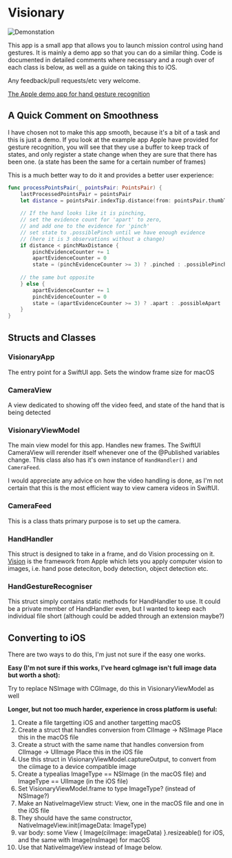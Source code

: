 # Visionary

![Demonstation](https://github.com/jakedves/Visionary/blob/main/ezgif.com-gif-maker.gif)

This app is a small app that allows you to launch mission control using hand gestures. It is mainly a demo app so that you can do a similar thing.
Code is documented in detailed comments where necessary and a rough over of each class is below, as well as a guide on taking this to iOS.

Any feedback/pull requests/etc very welcome.

[The Apple demo app for hand gesture recognition](https://developer.apple.com/documentation/vision/detecting_hand_poses_with_vision)

## A Quick Comment on Smoothness

I have chosen not to make this app smooth, because it's a bit of a task and this is just a demo. If you look at the example app
Apple have provided for gesture recognition, you will see that they use a buffer to keep track of states, and only register a state change when they
are sure that there has been one. (a state has been the same for a certain number of frames)

This is a much better way to do it and provides a better user experience:

```swift
func processPointsPair(_ pointsPair: PointsPair) {
    lastProcessedPointsPair = pointsPair
    let distance = pointsPair.indexTip.distance(from: pointsPair.thumbTip)
    
    // If the hand looks like it is pinching,
    // set the evidence count for 'apart' to zero,
    // and add one to the evidence for 'pinch'
    // set state to .possiblePinch until we have enough evidence
    // (here it is 3 observations without a change)
    if distance < pinchMaxDistance {
        pinchEvidenceCounter += 1
        apartEvidenceCounter = 0
        state = (pinchEvidenceCounter >= 3) ? .pinched : .possiblePinch
            
    // the same but opposite
    } else {
        apartEvidenceCounter += 1
        pinchEvidenceCounter = 0
        state = (apartEvidenceCounter >= 3) ? .apart : .possibleApart
    }
}
```

## Structs and Classes

### VisionaryApp

The entry point for a SwiftUI app. Sets the window frame size for macOS

### CameraView

A view dedicated to showing off the video feed, and state of the hand that is being detected

### VisionaryViewModel

The main view model for this app. Handles new frames. The SwiftUI CameraView will rerender itself whenever one of the @Published variables change.
This class also has it's own instance of ```HandHandler()``` and ```CameraFeed```.

I would appreciate any advice on how the video handling is done, as I'm not certain that this is the most efficient way to view camera videos in SwiftUI.

### CameraFeed

This is a class thats primary purpose is to set up the camera.

### HandHandler

This struct is designed to take in a frame, and do Vision processing on it. [Vision](https://developer.apple.com/documentation/vision/detecting_hand_poses_with_vision) is the framework from Apple which lets you apply computer vision to
images, i.e. hand pose deteciton, body detection, object detection etc.

### HandGestureRecogniser

This struct simply contains static methods for HandHandler to use. It could be a private member of HandHandler even, but I wanted to keep each
individual file short (although could be added through an extension maybe?)

## Converting to iOS

There are two ways to do this, I'm just not sure if the easy one works.

 **Easy (I'm not sure if this works, I've heard cgImage isn't full image data but worth a shot):**
 
 Try to replace NSImage with CGImage, do this in VisionaryViewModel as well 
 
**Longer, but not too much harder, experience in cross platform is useful:**
 1. Create a file targetting iOS and another targetting macOS
 2. Create a struct that handles conversion from CIImage -> NSImage
        Place this in the macOS file
 3. Create a struct with the same name that handles conversion from CIImage -> UIImage
        Place this in the iOS file
 4. Use this struct in VisionaryViewModel.captureOutput, to convert from the ciimage to a device compatible image
 5. Create a typealias ImageType == NSImage (in the macOS file) and ImageType == UIImage (in the iOS file)
 6. Set VisionaryViewModel.frame to type ImageType? (instead of NSImage?)
 7. Make an NativeImageView struct: View, one in the macOS file and one in the iOS file
 8. They should have the same constructor, NativeImageView.init(imageData: ImageType)
 9. var body: some View { Image(ciImage: imageData) }.resizeable() for iOS, and the same with Image(nsImage) for macOS
 10. Use that NativeImageView instead of Image below.
